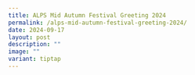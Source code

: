 ```yaml
---
title: ALPS Mid Autumn Festival Greeting 2024
permalink: /alps-mid-autumn-festival-greeting-2024/
date: 2024-09-17
layout: post
description: ""
image: ""
variant: tiptap
---
```

